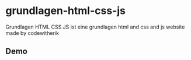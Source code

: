 # grundlagen-html-css-js
Grundlagen HTML CSS JS ist eine grundlagen html and css and js website made by codewitherik 

## Demo 
